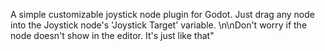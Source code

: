 A simple customizable joystick node plugin for Godot. Just drag any node into the Joystick node's 'Joystick Target' variable. \n\nDon't worry if the node doesn't show in the editor. It's just like that"
